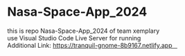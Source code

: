 ﻿# Nasa-Space-App_2024
this is repo Nasa-Space-App_2024 of team xemplary <br>
use Visual Studio Code Live Server for running <br>
Additional Link: https://tranquil-gnome-8b9167.netlify.app   
